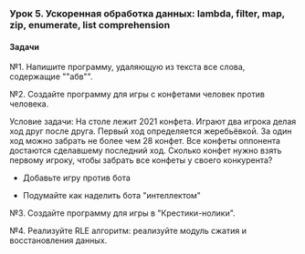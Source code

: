 ### Урок 5. Ускоренная обработка данных: lambda, filter, map, zip, enumerate, list comprehension

#### Задачи

№1. Напишите программу, удаляющую из текста все слова, содержащие ""абв"".

№2. Создайте программу для игры с конфетами человек против человека.

Условие задачи: На столе лежит 2021 конфета. Играют два игрока делая ход друг после друга. Первый ход определяется жеребьёвкой. За один ход можно забрать не более чем 28 конфет. Все конфеты оппонента достаются сделавшему последний ход. Сколько конфет нужно взять первому игроку, чтобы забрать все конфеты у своего конкурента?

* Добавьте игру против бота

* Подумайте как наделить бота "интеллектом"

№3.  Создайте программу для игры в "Крестики-нолики".

№4. Реализуйте RLE алгоритм: реализуйте модуль сжатия и восстановления данных.



